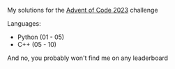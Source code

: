 My solutions for the [Advent of Code 2023](https://adventofcode.com/2023) challenge

Languages: 

- Python (01 - 05)
- C++ (05 - 10)

And no, you probably won't find me on any leaderboard
